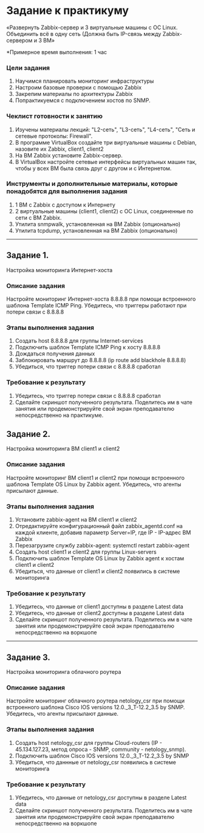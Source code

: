 # Задание к практикуму



«Развернуть Zabbix-сервер и 3 виртуальные машины с ОС Linux. Объединить всё в одну сеть (Должна быть IP-связь между Zabbix-сервером и 3 ВМ»

 
*Примерное время выполнения: 1 час

### Цели задания

1. Научимся планировать мониторинг инфраструктуры
2. Настроим базовые проверки с помощью Zabbix
3. Закрепим материалы по архитектуры Zabbix
4. Попрактикуемся с подключением хостов по SNMP.

### Чеклист готовности к занятию

1. Изучены материалы лекций: "L2-сеть", "L3-сеть", "L4-сеть", "Сеть и сетевые протоколы: Firewall".
2. В программе VirtualBox создайте три виртуальные машины с Debian, назовите их Zabbix, client1, client2
3. На ВМ Zabbix установите Zabbix-сервер.
4. В VirtualBox настройте сетевые интерфейсы виртуальных машин так, чтобы у всех ВМ была связь друг с другом и с Интернетом.

### Инструменты и дополнительные материалы, которые понадобятся для выполнения задания

1. 1 ВМ с Zabbix с доступом к Интернету
2. 2 виртуальные машины (client1, client2) с ОС Linux, соединенные по сети с ВМ Zabbix.
3. Утилита snmpwalk, установленная на ВМ Zabbix (опционально)
4. Утилита tcpdump, установленная на ВМ Zabbix (опционально)

---

## Задание 1. 
Настройка мониторинга Интернет-хоста
### Описание задания
Настройте мониторинг Интернет-хоста 8.8.8.8 при помощи встроенного шаблона Template ICMP Ping. Убедитесь, что триггеры работают при потери связи с 8.8.8.8
### Этапы выполнения задания

1. Создать host 8.8.8.8 для группы Internet-services
2. Подключить шаблон Template ICMP Ping к хосту 8.8.8.8
3. Дождаться получения данных
4. Заблокировать маршрут до 8.8.8.8 (ip route add blackhole 8.8.8.8)
5. Убедиться, что триггер потери связи с 8.8.8.8 сработал

### Требование к результату

1. Убедитесь, что триггер потери связи с 8.8.8.8 сработал
2. Сделайте скриншот полученного результата. Поделитесь им в чате занятия или продемонстрируйте свой экран преподавателю непосредственно на практикуме.

 
## Задание 2. 
Настройка мониторинга ВМ client1 и client2
### Описание задания
Настройте мониторинг ВМ client1 и client2 при помощи встроенного шаблона Template OS Linux by Zabbix agent. Убедитесь, что агенты присылают данные.


### Этапы выполнения задания

1. Установите zabbix-agent на ВМ client1 и client2
2. Отредактируйте конфигурационный файл zabbix_agentd.conf на каждой клиенте, добавив параметр Server=IP, где IP - IP-адрес ВМ Zabbix
3. Перезагрузите службу zabbix-agent: systemctl restart zabbix-agent
4. Создать host client1 и client2 для группы Linux-servers
5. Подключить шаблон Template OS Linux by Zabbix agent к хостам client1 и client2
6. Убедиться, что данные от client1 и client2 появились в системе мониторинга

### Требование к результату

1. Убедитесь, что данные от client1 доступны в разделе Latest data
2. Убедитесь, что данные от client2 доступны в разделе Latest data
3. Сделайте скриншот полученного результата. Поделитесь им в чате занятия или продемонстрируйте свой экран преподавателю непосредственно на воркшопе

---

## Задание 3. 
Настройка мониторинга облачного роутера
### Описание задания
Настройте мониторинг облачного роутера netology_csr при помощи встроенного шаблона Cisco IOS versions 12.0._3_T-12.2_3.5 by SNMP. Убедитесь, что агенты присылают данные.

### Этапы выполнения задания
1. Создать host netology_csr для группы Cloud-routers (IP - 45.134.127.23, метод опроса - SNMP, community - netology_snmp).
2. Подключить шаблон Cisco IOS versions 12.0._3_T-12.2_3.5 by SNMP
3. Убедиться, что даннные от netology_csr появились в системе мониторинга

### Требование к результату
1. Убедитесь, что данные от netology_csr доступны в разделе Latest data
3. Сделайте скриншот полученного результата. Поделитесь им в чате занятия или продемонстрируйте свой экран преподавателю непосредственно на воркшопе